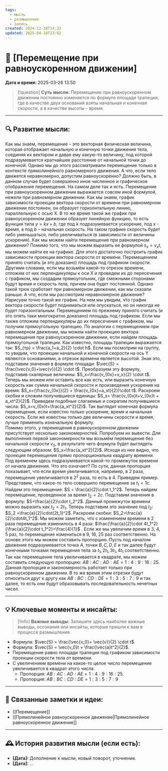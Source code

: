 ```yaml
---
tags:
  - мысль
  - размышление
  - запись
created: 2024-12-18T14:32
updated: 2025-04-18T23:02
---
```


# 💭  [Перемещение при равноускоренном движении]

**Дата и время:** 2025-03-26 13:50

> [!question] **Суть мысли:**
> Перемещение при равноускоренном движении постоянно изменяется по формуле площади трапеции, где в качестве двух оснований взяты начальная и конечная скорости, а в качестве высоты – время.

---

## 🔍 Развитие мысли:

Как мы знаем, перемещение – это векторная физическая величина, которая отображает начальную и конечную точки движения тела, соединяя их вектором и давая ему какую-то величину, под которой подразумевается кратчайшее расстояние от начальной точки до конечной. Однако мы до этого рассматривали перемещение только в контексте прямолинейного равномерного движения. А что, если тело движется неравномерно, допустим равноускоренно? Должно быть, в данном случае будет совершенно иное численное и графическое отображение перемещения.
На самом деле так и есть. Перемещение при равноускоренном движении выражается совсем иной формулой, нежели при равномерном движении. Как мы знаем, график зависимости проекции вектора скорости от времени при равномерном движении постоянен, он образует горизонтальную линию, параллельную с осью Х. В то же время такой же график при равноускоренном движении образует линейную функцию, то есть функция типа $y = kx + b$, где под $k$ подразумевается ускорение, под $x$ - время, а под $b$ – начальная скорость. На таком графике скорость будет либо уменьшаться, либо увеличиваться (в зависимости от величины ускорения).
Как мы можем найти перемещение при равномерном движении? Помимо того, что мы можем выразить ее формулой $s_x=v_xt$, мы можем найти ее на графике. Для этого достаточно построить график зависимости проекции вектора скорости от времени. Перемещением принято считать (и это доказано) площадь под графиком скорости. Другими словами, если мы возьмём какой-то отрезок времени, отложим от них перпендикуляры к оси Х и проведем их до пересечения с графиком, мы создадим прямоугольник, где смежными сторонами будут время и скорость тела, причем она будет постоянной. Однако такой трюк сработает при равномерном движении, как мы сказали раньше. А что, если мы рассмотрим неравномерное движение?
Нарисуем точно такой же график. На нем мы увидим, что график вектора скорости будет подниматься или опускаться, но он никогда не будет горизонтальным. Перемещением по прежнему принято считать (и это опять таки многократно доказано) площадь под графиком. Если мы также отложим перпендикуляры до их пересечения с графиком, мы получим прямоугольную трапецию. По аналогии с перемещением при равномерном движении, мы можем найти проекцию вектора перемещения при равноускоренном движении, если найдем площадь прямоугольной трапеции. Как известно, площадь трапеции выражается так: $S_{тр} = \frac{a_1+a_2}{2} \cdot h$. Если мы посмотрим на группу, то увидим, что проекции начальной и конечной скорости на ось Y являются основаниями, а отрезок времени является высотой. Зная это, подставим значения в формуле площади: $\vec{S} = \frac{\vec{v_0}+\vec{v}}{2} \cdot t$.
Преобразуем эту формулу, подставив скалярные величины: $S_x=\frac{v_{0x}+v_x}{2} \cdot t$.
Теперь мы можем или оставить все как есть, или выразить конечную скорость как сумма начальной скорости и произведения ускорения на время: $S_x=(\frac{v_{0x}}{2} + \frac{v_{0x}+a_xt}{2})\cdot t$. Раскроем скобки и сложим получившиеся единицы: $S_x= \frac{v_{0x}t+v_{0x}t + a_xt^2}{2}$. Приведем подобные слагаемые и сократим получившиеся числа: $S_x=v_{0x}t+\frac{a_xt^2}{2}$. Так выглядит конечная формула перемещения, если известно только ускорение, время и начальная скорость. Если же известны только две величины скорости и время, лучше применить изначальную формулу.  
Помимо этого, у перемещения в равноускоренном движении присутствует несколько закономерностей. Попробуем их вывести. 
Для выполнения первой закономерности мы возьмём перемещение без начальной скорости $v_0$, в результате чего формула будет выглядеть следующим образом: $S_x=\frac{a_xt^2}{2}$. Исходя из нее видно, что проекция перемещения прямо пропорциональна квадрату времени. Под временем здесь подразумевается какой-то промежуток времени от начала движения.
Что это означает? По сути, данная пропорция показывает, что если время увеличивается, например, в 2 раза, перемещение увеличивается в $2^2$ раза, то есть в 4. Приведем пример.
Представим, что какое-то тело совершило перемещение за $t_1=1 с$. Найдем это перемещение: $S = \frac{a}{2}\cdot t_1^2$. Теперь найдем перемещение, проведенное за время $t_2=2с$. Подставим значения в формулу: $S=\frac{a}{2}\cdot t_2^2$. Данный промежуток времени можно выразить как $t_2=2t_1$. Теперь подставим это значение под $t_2$: $S_2 =\frac{a}{2}\cdot(2t_1)^2$. Раскроем скобки: $S_2=\frac{a}{2}\cdot4t_1^2$. Мы можем заметить, что с изменением времени в 2 раза перемещение изменилось в 4 раза: $\frac{\frac{a}{2}\cdot 4t_1^2}{\frac{a}{2}\cdot t_1^2}=\frac{4}{1}$ .
Если же мы увеличим время в 3, 4, 5 раз, то перемещение измениться в 9, 16, 25 раз соответственно. На основе этого мы можем составить пропорцию. Пусть под началом движения подразумевается точка $А$, точки $В, С, D, E$ и так далее будут конечными точками перемещения тела за $t_1, 2t_1, 3t_1,4t_1$ соответственно. Так как перемещение тела увеличивается в квадрате, мы можем составить следующую пропорцию: $AB:AC:AD:AE = 1:4:9:16:25$. Данная пропорция и закономерность работает только при равноускоренном движении.
В то же время этим отрезки будут относиться друг к другу как $AB:BC:CD:DE=1:3:5:7:9$ и так далее, то есть они будут образовывать последовательность нечетных чисел.

---

## 💡 Ключевые моменты и инсайты:

> [!info] **Важные выводы:**
> Запишите здесь наиболее важные выводы, осознания или инсайты, которые пришли к вам в процессе размышления.

- Формула: $\vec{S} = \frac{\vec{v_0}+ \vec{v}}{2} \cdot t$.
- Формула: $\vec{S} = \vec{v_0}t + \frac{\vec{a}t^2}{2}$.
- Перемещение равно площади трапеции под графиком зависимости проекции скорости тела от времени.
- С увеличением времени на какое-то целое число перемещение увеличивается в квадрат этого числа. 
	- Пропорция: $AB:AC:AD:AE = 1:4:9:16:25$. 
	- Пропорция: $AB:BC:CD:DE=1:3:5:7:9$

---

## 🔄 Связанные заметки и идеи:

- [[Перемещение]]
- [[Прямолинейное равноускоренное движение|Прямолинейное равноускоренное движение]]

---

## 🕰️ История развития мысли (если есть):

* **[Дата]:**  Дополнение к мысли, новый поворот, уточнение.
* **[Дата]:**  ...